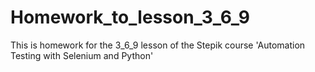 # Homework_to_lesson_3_6_9
This is homework for the 3_6_9 lesson of the Stepik course 'Automation Testing with Selenium and Python'
